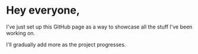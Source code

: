 <h1>Hey everyone, </h1>
<p>I've just set up this GitHub page as a way to showcase all the stuff I've been working on.
<p>I'll gradually add more as the project progresses.
